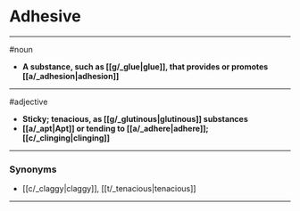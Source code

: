 # Adhesive
---
#noun
- **A substance, such as [[g/_glue|glue]], that provides or promotes [[a/_adhesion|adhesion]]**
---
#adjective
- **Sticky; tenacious, as [[g/_glutinous|glutinous]] substances**
- **[[a/_apt|Apt]] or tending to [[a/_adhere|adhere]]; [[c/_clinging|clinging]]**
---
### Synonyms
- [[c/_claggy|claggy]], [[t/_tenacious|tenacious]]
---
